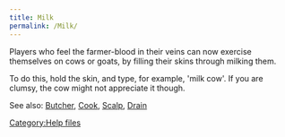 ```yaml
---
title: Milk
permalink: /Milk/
---
```


Players who feel the farmer-blood in their veins can now exercise
themselves on cows or goats, by filling their skins through milking
them.

To do this, hold the skin, and type, for example, 'milk cow'. If you are
clumsy, the cow might not appreciate it though.

See also: [Butcher](Butcher "wikilink"), [Cook](Cook "wikilink"),
[Scalp](Scalp "wikilink"), [Drain](Drain "wikilink")

[Category:Help files](Category:Help_files "wikilink")